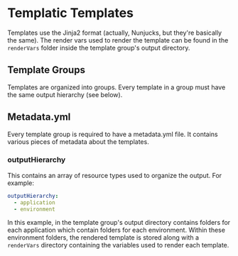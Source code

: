 # Templatic Templates
Templates use the Jinja2 format (actually, Nunjucks, but they're basically the same).
The render vars used to render the template can be found in the `renderVars` folder
inside the template group's output directory.

## Template Groups
Templates are organized into groups. Every template in a group must have the
same output hierarchy (see below). 

## Metadata.yml
Every template group is required to have a metadata.yml file. It contains various
pieces of metadata about the templates.

### outputHierarchy
This contains an array of resource types used to organize the output. For example:
```yaml
outputHierarchy:
  - application
  - environment
```

In this example, in the template group's output directory contains folders for
each application which contain folders for each environment. Within these environment
folders, the rendered template is stored along with a `renderVars` directory
containing the variables used to render each template.